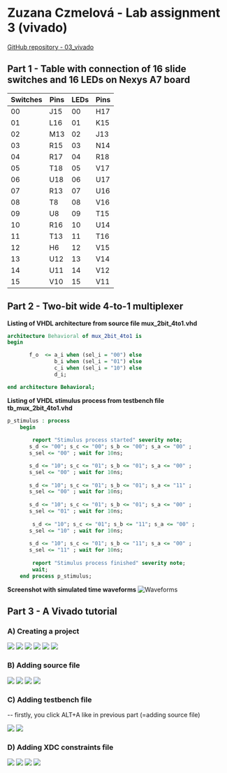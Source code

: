# Zuzana Czmelová - Lab assignment 3 (vivado)

[GitHub repository - 03_vivado](https://github.com/Zuzanaczm/Digital-electronics-1/tree/main/Labs/03-vivado)

## Part 1 - Table with connection of 16 slide switches and 16 LEDs on Nexys A7 board


**Switches** | **Pins** | **LEDs** | **Pins**
------------ | ---------- | -------| ------
00 | J15     | 00| H17
01 | L16     |  01|K15
02 |  M13    | 02|J13
03 | R15     |03|N14  
04| R17    |04|R18 
05| T18|05|V17 
06| U18|06|U17 
07| R13 |07|U16 
08| T8    |08|V16
09| U8    |09|T15
10| R16|10|U14  
11| T13 |11|T16  
12| H6 |12| V15
13| U12|13|V14
14|  U11 |14|V12
15|V10| 15|V11  

## Part 2 - Two-bit wide 4-to-1 multiplexer

**Listing of VHDL architecture from source file mux_2bit_4to1.vhd**
```vhdl
architecture Behavioral of mux_2bit_4to1 is
begin

       f_o  <= a_i when (sel_i = "00") else
               b_i when (sel_i = "01") else
               c_i when (sel_i = "10") else
               d_i;

end architecture Behavioral;
```

**Listing of VHDL stimulus process from testbench file tb_mux_2bit_4to1.vhd**
```vhdl
p_stimulus : process
    begin
       
        report "Stimulus process started" severity note;
       s_d <= "00"; s_c <= "00"; s_b <= "00"; s_a <= "00" ;
       s_sel <= "00" ; wait for 10ns; 

       s_d <= "10"; s_c <= "01"; s_b <= "01"; s_a <= "00" ;
       s_sel <= "00" ; wait for 10ns; 
        
       s_d <= "10"; s_c <= "01"; s_b <= "01"; s_a <= "11" ;
       s_sel <= "00" ; wait for 10ns; 
       
       s_d <= "10"; s_c <= "01"; s_b <= "01"; s_a <= "00" ;
       s_sel <= "01" ; wait for 10ns; 
       
        s_d <= "10"; s_c <= "01"; s_b <= "11"; s_a <= "00" ;
       s_sel <= "10" ; wait for 10ns; 
       
       s_d <= "10"; s_c <= "01"; s_b <= "11"; s_a <= "00" ;
       s_sel <= "11" ; wait for 10ns; 
       
        report "Stimulus process finished" severity note;
        wait;
    end process p_stimulus;
```

**Screenshot with simulated time waveforms**
![Waveforms](images/waveforms.png)

## Part 3 - A Vivado tutorial

### A) Creating a project

![](images/1.png)
![](images/2.png)
![](images/2_1.png)
![](images/3.png)
![](images/4.png)
![](images/5.png)

### B) Adding source file 
![](images/6.png)
![](images/7.png)
![](images/8.png)
![](images/9.png)

### C) Adding testbench file 
-- firstly, you click ALT+A like in previous part (=adding source file)

![](images/10.png)
![](images/11.png)

### D) Adding XDC constraints file

![](images/12.png)
![](images/13.png)
![](images/14.png)
![](images/15.png)





